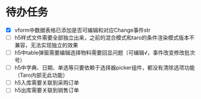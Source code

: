 # 待办任务
- [x] vform中数据表格已添加是否可编辑和对应Change事件str
- [ ] h5样式文件需要全部独立出来，之前的混合模式和taro的条件渲染模式版本不兼容，无法实现独立的效果
- [ ] h5中table弹窗需要编辑选择物料需要回显问题（可编辑√，事件改变修改批次号）
- [ ] h5中字典、日期、单选等只要依赖于选择器picker组件，都没有清除选项功能（Taro内部无此功能）
- [ ] h5入库需要关联到采购订单
- [ ] h5出库需要关联到销售订单